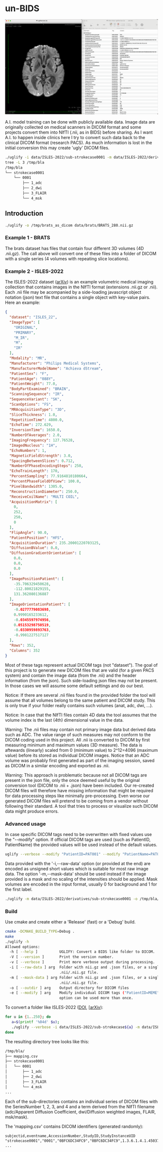 # un-BIDS

![Example of converted DICOM image with re-created DICOM tags](image.png)

A.I. model training can be done with publicly available data. Image data are originally collected on medical scanners in DICOM format and some projects convert them into NIfTI (.nii, as in BIDS) before sharing. As I want A.I. to happen inside clinics here I try to convert such data back to the clinical DICOM format (research PACS). As much information is lost in the initial conversion this may create 'ugly' DICOM files.

```bash
./uglify -i data/ISLES-2022/sub-strokecase0001 -m data/ISLES-2022/derivatives/sub-strokecase0001 -o /tmp/bla
tree -L 3 /tmp/bla
/tmp/bla
└── strokecase0001
    └── 0001
        ├── 1_adc
        ├── 2_dwi
        ├── 3_FLAIR
        └── 4_msk
```

## Introduction

```bash
./uglify -o /tmp/brats_as_dicom data/brats/BRATS_280.nii.gz
```

### Example 1 - BRATS

The brats dataset has files that contain four different 3D volumes (4D .nii.gz). The call above will convert one of these files into a folder of DICOM with a single series (4 volumes with repeating slice locations).

### Example 2 - ISLES-2022

The ISLES-2022 dataset ([arXiv](https://arxiv.org/abs/2206.06694)) is an example volumetric medical imaging collection that contains images in the NIfTI format (extensions .nii.gz or .nii). Each .nii file may be acompanied by a side-loading javascript object notation (json) text file that contains a single object with key-value pairs. Here an example:

```json
{
  "dataset": "ISLES_22",
  "ImageType": [
    "ORIGINAL",
    "PRIMARY",
    "M_IR",
    "M",
    "IR"
  ],
  "Modality": "MR",
  "Manufacturer": "Philips Medical Systems",
  "ManufacturerModelName": "Achieva dStream",
  "PatientSex": "F",
  "PatientAge": "088Y",
  "PatientWeight": 77.0,
  "BodyPartExamined": "BRAIN",
  "ScanningSequence": "IR",
  "SequenceVariant": "SK",
  "ScanOptions": "FS",
  "MRAcquisitionType": "3D",
  "SliceThickness": 1.0,
  "RepetitionTime": 4800.0,
  "EchoTime": 272.629,
  "InversionTime": 1650.0,
  "NumberOfAverages": 2.0,
  "ImagingFrequency": 127.76528,
  "ImagedNucleus": "1H",
  "EchoNumbers": 1,
  "MagneticFieldStrength": 3.0,
  "SpacingBetweenSlices": 0.712,
  "NumberOfPhaseEncodingSteps": 250,
  "EchoTrainLength": 170,
  "PercentSampling": 77.9164810180664,
  "PercentPhaseFieldOfView": 100.0,
  "PixelBandwidth": 1305.0,
  "ReconstructionDiameter": 250.0,
  "ReceiveCoilName": "MULTI COIL",
  "AcquisitionMatrix": [
    0,
    252,
    250,
    0
  ],
  "FlipAngle": 90.0,
  "PatientPosition": "HFS",
  "AcquisitionDuration": 235.20001220703125,
  "DiffusionBValue": 0.0,
  "DiffusionGradientOrientation": [
    0.0,
    0.0,
    0.0
  ],
  "ImagePositionPatient": [
    -35.706329450628,
    -112.80021829155,
    131.362080136887
  ],
  "ImageOrientationPatient": [
    -0.0277779083698,
    0.9990165233612,
    -0.0345597974956,
    0.05153298750519,
    -0.0330959893763,
    -0.9981227517127
  ],
  "Rows": 352,
  "Columns": 352
}
```

Most of these tags represent actual DICOM tags (not "dataset"). The goal of this project is to generate new DICOM files that are valid (for a given PACS system) and contain the image data (from the .nii) and the header information (from the json). Such side-loading json files may not be present. In those cases we will assume some default settings and do our best.

Notice: If there are several .nii files found in the provided folder the tool will assume that all volumes belong to the same patient and DICOM study. This is only true if your folder really contains such volumes (anat, adc, dwi, ...).

Notice: In case that the NIfTI files contain 4D data the tool assumes that the volume index is the last (4th) dimensional value in the data.

Warning: The .nii files may contain not primary image data but derived data such as ADC. The value range of such measures may not conform to the DICOM coding used in this project. All .nii is converted to DICOM by first measuring minimum and maximum values (3D measure). The data is aftewards (linearly) scaled from 0 (minimum value) to 2^12=4096 (maximum value) before its stored as individual DICOM images. Notice that an ADC volume was probably first generated as part of the imaging session, saved as DICOM in a similar encoding and exported as .nii.

Warning: This approach is problematic because not all DICOM tags are present in the json file, only the once deemed useful by the original conversion tool (DICOM to .nii + .json) have been included. Our re-created DICOM files will therefore have missing information that might be required for data processing steps like minimally pre-processing. Even worse our generated DICOM files will pretend to be coming from a vendor without following their standard. A tool that tries to process or visualize such DICOM data might produce errors.

### Advanced usage

In case specific DICOM tags need to be overwritten with fixed values use the "--modify" option. If official DICOM tags are used (such as PatientID, PatientName) the provided values will be used instead of the default values.

```bash
uglify --verbose --modify "PatientID=PAT001" --modify "PatientName=PAT001" -o /tmp/output example.nii.gz
```

Data provided with the '-i,--raw-data' option (or provided at the end) are encoded as unsigned short values which is suitable for most raw image data. The option '-m,--mask-data' should be used instead if the image provided is a mask and no scaling of the intensities should be applied. Mask volumes are encoded in the input format, usually 0 for background and 1 for the first label.

```bash
./uglify -m data/ISLES-2022/derivatives/sub-strokecase0001 -o /tmp/bla/
```

### Build

Use cmake and create either a 'Release' (fast) or a 'Debug' build.

```bash
cmake -DCMAKE_BUILD_TYPE=Debug .
make
./uglify -h
Allowed options:
  -h [ --help ]          UGLIFY: Convert a BIDS like folder to DICOM.
  -V [ --version ]       Print the version number.
  -v [ --verbose ]       Print more verbose output during processing.
  -i [ --raw-data ] arg  Folder with nii.gz and .json files, or a single 
                         .nii/.nii.gz file.
  -m [ --mask-data ] arg Folder with nii.gz and .json files, or a single 
                         .nii/.nii.gz file.
  -o [ --outdir ] arg    Output directory for DICOM files
  -e [ --modify ] arg    Modify individual DICOM tags ("PatientID=MEME"). This 
                         option can be used more than once.
```

To convert a folder like ISLES-2022 ([DOI](https://doi.org/10.5281/zenodo.7153326), [[arXiv](https://arxiv.org/abs/2206.06694)):

```bash
for u in {1..250}; do 
   a=$(printf '%04d' $u); 
   ./uglify --verbose -i data/ISLES-2022/sub-strokecase${a} -m data/ISLES-2022/derivatives/sub-strokecase${a} -o /tmp/bla/
done
```

The resulting directory tree looks like this:

```bash
/tmp/bla/
├── mapping.csv
├── strokecase0001
│   └── 0001
│       ├── 1_adc
│       ├── 2_dwi
│       ├── 3_FLAIR
│       └── 4_msk
...
```

Each of the sub-directories contains an individual series of DICOM files with the SeriesNumber 1, 2, 3, and 4 and a term derived from the NIfTI filename (adc/Apparent Diffusion Coefficient, dwi/Diffusion weighted images, FLAIR, msk/mask). 

The 'mapping.csv' contains DICOM identifiers (generated randomly):

```csv
subjectid,eventname,AccessionNumber,StudyID,StudyInstanceUID
"strokecase0001","0001","0BFC6DC34FC9","0BFC6DC34FC9",1.3.6.1.4.1.45037.293108160657373275758438834236443259654
...
```

